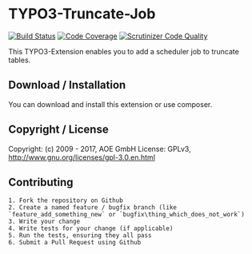 # TYPO3-Truncate-Job
[![Build Status](https://api.travis-ci.org/AOEpeople/TYPO3-Truncate-Job.svg?branch=master)](https://travis-ci.org/AOEpeople/TYPO3-Truncate-Job)
[![Code Coverage](https://scrutinizer-ci.com/g/AOEpeople/TYPO3-Truncate-Job/badges/coverage.png?b=master)](https://scrutinizer-ci.com/g/AOEpeople/TYPO3-Truncate-Job/?branch=master)
[![Scrutinizer Code Quality](https://scrutinizer-ci.com/g/AOEpeople/TYPO3-Truncate-Job/badges/quality-score.png?b=master)](https://scrutinizer-ci.com/g/AOEpeople/TYPO3-Truncate-Job/?branch=master)

This TYPO3-Extension enables you to add a scheduler job to truncate tables.

## Download / Installation

You can download and install this extension or use composer.

## Copyright / License

Copyright: (c) 2009 - 2017, AOE GmbH
License: GPLv3, <http://www.gnu.org/licenses/gpl-3.0.en.html>

## Contributing

	1. Fork the repository on Github
	2. Create a named feature / bugfix branch (like `feature_add_something_new` or `bugfix\thing_which_does_not_work`)
	3. Write your change
	4. Write tests for your change (if applicable)
	5. Run the tests, ensuring they all pass
	6. Submit a Pull Request using Github
